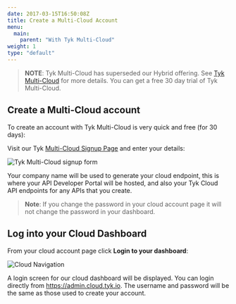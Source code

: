 ```yaml
---
date: 2017-03-15T16:50:08Z
title: Create a Multi-Cloud Account
menu: 
  main:
    parent: "With Tyk Multi-Cloud"
weight: 1
type: "default"
---
```


> **NOTE**: Tyk Multi-Cloud has superseded our Hybrid offering. See [Tyk Multi-Cloud](https://tyk.io/api-gateway/cloud/#multi-cloud) for more details. You can get a free 30 day trial of Tyk Multi-Cloud.

## <a name="create-an-account"></a>Create a Multi-Cloud account

To create an account with Tyk Multi-Cloud is very quick and free (for 30 days):

Visit our Tyk [Multi-Cloud Signup Page](https://cloud.tyk.io) and enter your details:

![Tyk Multi-Cloud signup form][2]

Your company name will be used to generate your cloud endpoint, this is where your API Developer Portal will be hosted, and also your Tyk Cloud API endpoints for any APIs that you create.

> **Note**: If you change the password in your cloud account page it will not change the password in your dashboard.

## <a name="log-into-your-cloud-dashboard"></a>Log into your Cloud Dashboard 

From your cloud account page click **Login to your dashboard**:

![Cloud Navigation][3]

A login screen for our cloud dashboard will be displayed. You can login directly from <https://admin.cloud.tyk.io>. The username and password will be the same as those used to create your account.

[1]: https://cloud.tyk.io
[2]: /docs/img/cloud/multi-cloud_signup_form.png
[3]: /docs/img/cloud/new_landing_page.png
[4]: /docs/img/cloud/DashLoginButton.png